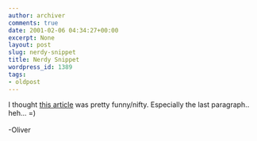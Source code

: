 ```yaml
---
author: archiver
comments: true
date: 2001-02-06 04:34:27+00:00
excerpt: None
layout: post
slug: nerdy-snippet
title: Nerdy Snippet
wordpress_id: 1389
tags:
- oldpost
---
```


I thought <a href="http://www.theregister.co.uk/content/50/16640.html" target="_blank">this article</a> was pretty funny/nifty. Especially the last paragraph.. heh... =)<br /><br />-Oliver